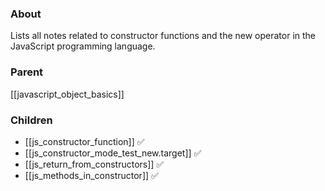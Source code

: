 ### About
Lists all notes related to constructor functions and the new operator in the JavaScript programming language.

### Parent
[[javascript_object_basics]]

### Children
- [[js_constructor_function]] ✅
- [[js_constructor_mode_test_new.target]] ✅
- [[js_return_from_constructors]] ✅
- [[js_methods_in_constructor]] ✅